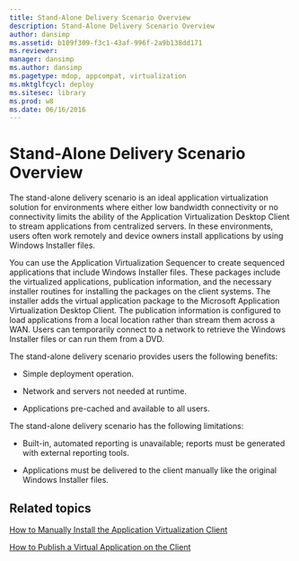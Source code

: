 ```yaml
---
title: Stand-Alone Delivery Scenario Overview
description: Stand-Alone Delivery Scenario Overview
author: dansimp
ms.assetid: b109f309-f3c1-43af-996f-2a9b138dd171
ms.reviewer: 
manager: dansimp
ms.author: dansimp
ms.pagetype: mdop, appcompat, virtualization
ms.mktglfcycl: deploy
ms.sitesec: library
ms.prod: w8
ms.date: 06/16/2016
---
```



# Stand-Alone Delivery Scenario Overview


The stand-alone delivery scenario is an ideal application virtualization solution for environments where either low bandwidth connectivity or no connectivity limits the ability of the Application Virtualization Desktop Client to stream applications from centralized servers. In these environments, users often work remotely and device owners install applications by using Windows Installer files.

You can use the Application Virtualization Sequencer to create sequenced applications that include Windows Installer files. These packages include the virtualized applications, publication information, and the necessary installer routines for installing the packages on the client systems. The installer adds the virtual application package to the Microsoft Application Virtualization Desktop Client. The publication information is configured to load applications from a local location rather than stream them across a WAN. Users can temporarily connect to a network to retrieve the Windows Installer files or can run them from a DVD.

The stand-alone delivery scenario provides users the following benefits:

-   Simple deployment operation.

-   Network and servers not needed at runtime.

-   Applications pre-cached and available to all users.

The stand-alone delivery scenario has the following limitations:

-   Built-in, automated reporting is unavailable; reports must be generated with external reporting tools.

-   Applications must be delivered to the client manually like the original Windows Installer files.

## Related topics


[How to Manually Install the Application Virtualization Client](how-to-manually-install-the-application-virtualization-client.md)

[How to Publish a Virtual Application on the Client](how-to-publish-a-virtual-application-on-the-client.md)

 

 





